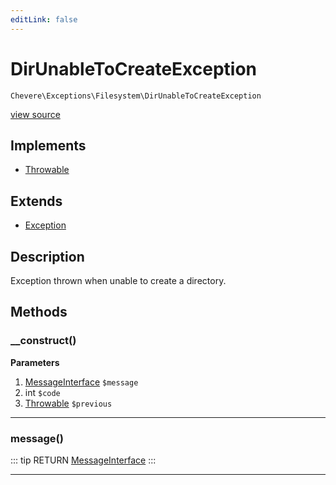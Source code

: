 ```yaml
---
editLink: false
---
```


# DirUnableToCreateException

`Chevere\Exceptions\Filesystem\DirUnableToCreateException`

[view source](https://github.com/chevere/chevere/blob/master/exceptions/Filesystem/DirUnableToCreateException.php)

## Implements

- [Throwable](https://www.php.net/manual/class.throwable)

## Extends

- [Exception](../Core/Exception.md)

## Description

Exception thrown when unable to create a directory.

## Methods

### __construct()

**Parameters**

1. [MessageInterface](../../Interfaces/Message/MessageInterface.md) `$message`
2. int `$code`
3. [Throwable](https://www.php.net/manual/class.throwable) `$previous`

---

### message()

::: tip RETURN
[MessageInterface](../../Interfaces/Message/MessageInterface.md)
:::

---
